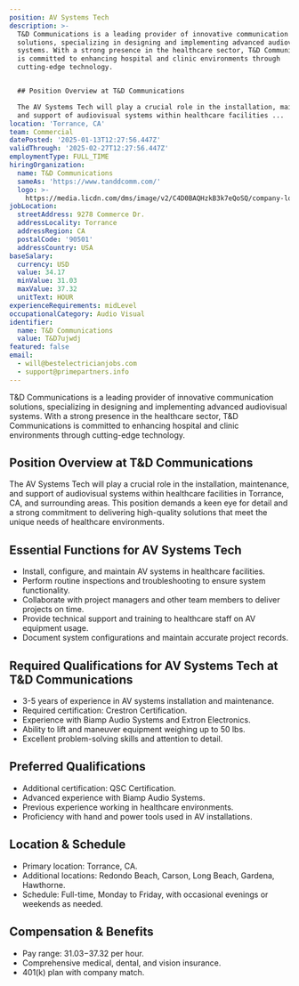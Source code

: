 ```yaml
---
position: AV Systems Tech
description: >-
  T&D Communications is a leading provider of innovative communication
  solutions, specializing in designing and implementing advanced audiovisual
  systems. With a strong presence in the healthcare sector, T&D Communications
  is committed to enhancing hospital and clinic environments through
  cutting-edge technology.


  ## Position Overview at T&D Communications

  The AV Systems Tech will play a crucial role in the installation, maintenance,
  and support of audiovisual systems within healthcare facilities ...
location: 'Torrance, CA'
team: Commercial
datePosted: '2025-01-13T12:27:56.447Z'
validThrough: '2025-02-27T12:27:56.447Z'
employmentType: FULL_TIME
hiringOrganization:
  name: T&D Communications
  sameAs: 'https://www.tanddcomm.com/'
  logo: >-
    https://media.licdn.com/dms/image/v2/C4D0BAQHzkB3k7eQoSQ/company-logo_200_200/company-logo_200_200/0/1631320385872?e=2147483647&v=beta&t=nuFy5lrwqoCuQ6_2P8hO_EwhwJlnndzcbM7ZPSfdKlM
jobLocation:
  streetAddress: 9278 Commerce Dr.
  addressLocality: Torrance
  addressRegion: CA
  postalCode: '90501'
  addressCountry: USA
baseSalary:
  currency: USD
  value: 34.17
  minValue: 31.03
  maxValue: 37.32
  unitText: HOUR
experienceRequirements: midLevel
occupationalCategory: Audio Visual
identifier:
  name: T&D Communications
  value: T&D7ujwdj
featured: false
email:
  - will@bestelectricianjobs.com
  - support@primepartners.info
---
```




T&D Communications is a leading provider of innovative communication solutions, specializing in designing and implementing advanced audiovisual systems. With a strong presence in the healthcare sector, T&D Communications is committed to enhancing hospital and clinic environments through cutting-edge technology.

## Position Overview at T&D Communications
The AV Systems Tech will play a crucial role in the installation, maintenance, and support of audiovisual systems within healthcare facilities in Torrance, CA, and surrounding areas. This position demands a keen eye for detail and a strong commitment to delivering high-quality solutions that meet the unique needs of healthcare environments.

## Essential Functions for AV Systems Tech
- Install, configure, and maintain AV systems in healthcare facilities.
- Perform routine inspections and troubleshooting to ensure system functionality.
- Collaborate with project managers and other team members to deliver projects on time.
- Provide technical support and training to healthcare staff on AV equipment usage.
- Document system configurations and maintain accurate project records.

## Required Qualifications for AV Systems Tech at T&D Communications
- 3-5 years of experience in AV systems installation and maintenance.
- Required certification: Crestron Certification.
- Experience with Biamp Audio Systems and Extron Electronics.
- Ability to lift and maneuver equipment weighing up to 50 lbs.
- Excellent problem-solving skills and attention to detail.

## Preferred Qualifications
- Additional certification: QSC Certification.
- Advanced experience with Biamp Audio Systems.
- Previous experience working in healthcare environments.
- Proficiency with hand and power tools used in AV installations.

## Location & Schedule
- Primary location: Torrance, CA.
- Additional locations: Redondo Beach, Carson, Long Beach, Gardena, Hawthorne.
- Schedule: Full-time, Monday to Friday, with occasional evenings or weekends as needed.

## Compensation & Benefits
- Pay range: $31.03-$37.32 per hour.
- Comprehensive medical, dental, and vision insurance.
- 401(k) plan with company match.

